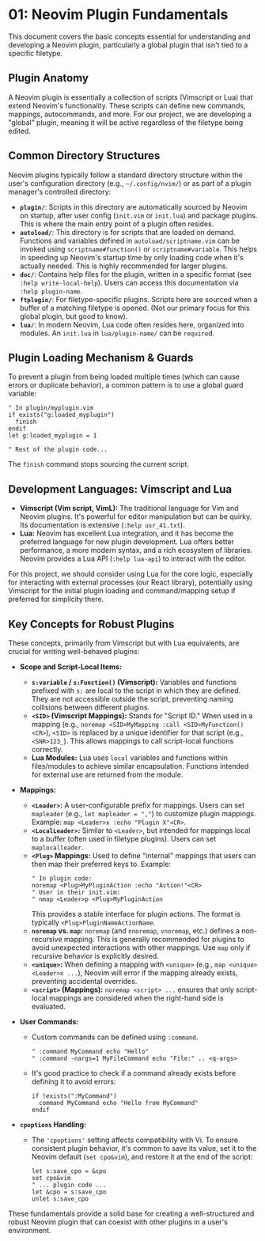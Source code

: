 # 01: Neovim Plugin Fundamentals

This document covers the basic concepts essential for understanding and developing a Neovim plugin, particularly a global plugin that isn't tied to a specific filetype.

## Plugin Anatomy

A Neovim plugin is essentially a collection of scripts (Vimscript or Lua) that extend Neovim's functionality. These scripts can define new commands, mappings, autocommands, and more. For our project, we are developing a "global" plugin, meaning it will be active regardless of the filetype being edited.

## Common Directory Structures

Neovim plugins typically follow a standard directory structure within the user's configuration directory (e.g., `~/.config/nvim/`) or as part of a plugin manager's controlled directory:

*   **`plugin/`**: Scripts in this directory are automatically sourced by Neovim on startup, after user config (`init.vim` or `init.lua`) and package plugins. This is where the main entry point of a plugin often resides.
*   **`autoload/`**: This directory is for scripts that are loaded on demand. Functions and variables defined in `autoload/scriptname.vim` can be invoked using `scriptname#function()` or `scriptname#variable`. This helps in speeding up Neovim's startup time by only loading code when it's actually needed. This is highly recommended for larger plugins.
*   **`doc/`**: Contains help files for the plugin, written in a specific format (see `:help write-local-help`). Users can access this documentation via `:help plugin-name`.
*   **`ftplugin/`**: For filetype-specific plugins. Scripts here are sourced when a buffer of a matching filetype is opened. (Not our primary focus for this global plugin, but good to know).
*   **`lua/`**: In modern Neovim, Lua code often resides here, organized into modules. An `init.lua` in `lua/plugin-name/` can be `require`d.

## Plugin Loading Mechanism & Guards

To prevent a plugin from being loaded multiple times (which can cause errors or duplicate behavior), a common pattern is to use a global guard variable:

```vimscript
" In plugin/myplugin.vim
if exists("g:loaded_myplugin")
  finish
endif
let g:loaded_myplugin = 1

" Rest of the plugin code...
```

The `finish` command stops sourcing the current script.

## Development Languages: Vimscript and Lua

*   **Vimscript (Vim script, VimL):** The traditional language for Vim and Neovim plugins. It's powerful for editor manipulation but can be quirky. Its documentation is extensive (`:help usr_41.txt`).
*   **Lua:** Neovim has excellent Lua integration, and it has become the preferred language for new plugin development. Lua offers better performance, a more modern syntax, and a rich ecosystem of libraries. Neovim provides a Lua API (`:help lua-api`) to interact with the editor.

For this project, we should consider using Lua for the core logic, especially for interacting with external processes (our React library), potentially using Vimscript for the initial plugin loading and command/mapping setup if preferred for simplicity there.

## Key Concepts for Robust Plugins

These concepts, primarily from Vimscript but with Lua equivalents, are crucial for writing well-behaved plugins:

*   **Scope and Script-Local Items:**
    *   **`s:variable` / `s:Function()` (Vimscript):** Variables and functions prefixed with `s:` are local to the script in which they are defined. They are not accessible outside the script, preventing naming collisions between different plugins.
    *   **`<SID>` (Vimscript Mappings):** Stands for "Script ID." When used in a mapping (e.g., `noremap <SID>MyMapping :call <SID>MyFunction()<CR>`), `<SID>` is replaced by a unique identifier for that script (e.g., `<SNR>123_`). This allows mappings to call script-local functions correctly.
    *   **Lua Modules:** Lua uses `local` variables and functions within files/modules to achieve similar encapsulation. Functions intended for external use are returned from the module.

*   **Mappings:**
    *   **`<Leader>`:** A user-configurable prefix for mappings. Users can set `mapleader` (e.g., `let mapleader = ","`) to customize plugin mappings. Example: `map <Leader>x :echo "Plugin X"<CR>`.
    *   **`<LocalLeader>`:** Similar to `<Leader>`, but intended for mappings local to a buffer (often used in filetype plugins). Users can set `maplocalleader`.
    *   **`<Plug>` Mappings:** Used to define "internal" mappings that users can then map their preferred keys to. Example:
        ```vimscript
        " In plugin code:
        noremap <Plug>MyPluginAction :echo "Action!"<CR>
        " User in their init.vim:
        " nmap <Leader>p <Plug>MyPluginAction
        ```
        This provides a stable interface for plugin actions. The format is typically `<Plug>PluginNameActionName`.
    *   **`noremap` vs. `map`:** `noremap` (and `nnoremap`, `vnoremap`, etc.) defines a non-recursive mapping. This is generally recommended for plugins to avoid unexpected interactions with other mappings. Use `map` only if recursive behavior is explicitly desired.
    *   **`<unique>`:** When defining a mapping with `<unique>` (e.g., `map <unique> <Leader>x ...`), Neovim will error if the mapping already exists, preventing accidental overrides.
    *   **`<script>` (Mappings):** `noremap <script> ...` ensures that only script-local mappings are considered when the right-hand side is evaluated.

*   **User Commands:**
    *   Custom commands can be defined using `:command`.
        ```vimscript
        " :command MyCommand echo "Hello"
        " :command -nargs=1 MyFileCommand echo "File:" .. <q-args>
        ```
    *   It's good practice to check if a command already exists before defining it to avoid errors:
        ```vimscript
        if !exists(":MyCommand")
          command MyCommand echo "Hello from MyCommand"
        endif
        ```

*   **`cpoptions` Handling:**
    *   The `'cpoptions'` setting affects compatibility with Vi. To ensure consistent plugin behavior, it's common to save its value, set it to the Neovim default (`set cpo&vim`), and restore it at the end of the script:
        ```vimscript
        let s:save_cpo = &cpo
        set cpo&vim
        " ... plugin code ...
        let &cpo = s:save_cpo
        unlet s:save_cpo
        ```

These fundamentals provide a solid base for creating a well-structured and robust Neovim plugin that can coexist with other plugins in a user's environment.
